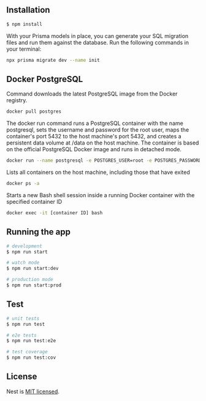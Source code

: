 ## Installation

```bash
$ npm install
```

With your Prisma models in place, you can generate your SQL migration files and run them against the database. Run the following commands in your terminal:

```bash
npx prisma migrate dev --name init
```

## Docker PostgreSQL

Command downloads the latest PostgreSQL image from the Docker registry.

```bash
docker pull postgres
```

The docker run command runs a PostgreSQL container with the name postgresql, sets the username and password for the root user, maps the container's port 5432 to the host machine's port 5432, and creates a persistent data volume at /data on the host machine. The container is based on the official PostgreSQL Docker image and runs in detached mode.

```bash
docker run --name postgresql -e POSTGRES_USER=root -e POSTGRES_PASSWORD=root -p 5432:5432 -v /data:/var/lib/postgresql/data -d postgres
```

Lists all containers on the host machine, including those that have exited

```bash
docker ps -a
```

Starts a new Bash shell session inside a running Docker container with the specified container ID

```bash
docker exec -it [container ID] bash
```

## Running the app

```bash
# development
$ npm run start

# watch mode
$ npm run start:dev

# production mode
$ npm run start:prod
```

## Test

```bash
# unit tests
$ npm run test

# e2e tests
$ npm run test:e2e

# test coverage
$ npm run test:cov
```

## License

Nest is [MIT licensed](LICENSE).
